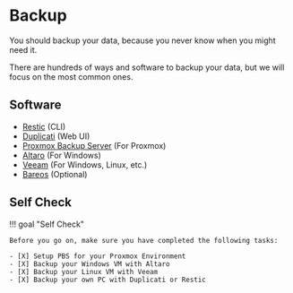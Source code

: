 # Backup

You should backup your data, because you never know when you might need it.

There are hundreds of ways and software to backup your data, but we will focus on the most common ones.

## Software

- [Restic](restic.md) (CLI)
- [Duplicati](duplicati.md) (Web UI)
- [Proxmox Backup Server](pbs.md) (For Proxmox)
- [Altaro](altaro.md) (For Windows)
- [Veeam](veeam.md) (For Windows, Linux, etc.)
- [Bareos](bareos.md) (Optional)

## Self Check

!!! goal "Self Check"

    Before you go on, make sure you have completed the following tasks:

    - [X] Setup PBS for your Proxmox Environment
    - [X] Backup your Windows VM with Altaro
    - [X] Backup your Linux VM with Veeam
    - [X] Backup your own PC with Duplicati or Restic
